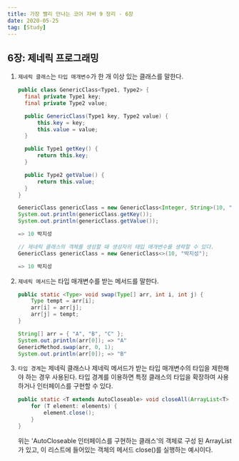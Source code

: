 ```yaml
---
title: 가장 빨리 만나는 코어 자바 9 정리 - 6장
date: 2020-05-25
tag: [Study]
---
```


## 6장: 제네릭 프로그래밍

1. `제네릭 클래스`는 `타입 매개변수`가 한 개 이상 있는 클래스를 말한다.

    ```java
    public class GenericClass<Type1, Type2> {
      final private Type1 key;
      final private Type2 value;

      public GenericClass(Type1 key, Type2 value) {
          this.key = key;
          this.value = value;
      }

      public Type1 getKey() {
          return this.key;
      }

      public Type2 getValue() {
          return this.value;
      }
    }

    GenericClass genericClass = new GenericClass<Integer, String>(10, "박지성");
    System.out.println(genericClass.getKey());
    System.out.println(genericClass.getValue());

    => 10 박지성

    // 제네릭 클래스의 객체를 생성할 때 생성자의 태입 매개변수를 생략할 수 있다.
    GenericClass genericClass = new GenericClass<>(10, "박지성");

    => 10 박지성
    ```

2. `제네릭 메서드`는 타입 매개변수를 받는 메서드를 말한다.

    ```java
    public static <Type> void swap(Type[] arr, int i, int j) {
        Type tempt = arr[i];
        arr[i] = arr[j];
        arr[j] = tempt;
    }

    String[] arr = { "A", "B", "C" };
    System.out.println(arr[0]); => "A"
    GenericMethod.swap(arr, 0, 1);
    System.out.println(arr[0]); => "B"
    ```

3. `타입 경계`는 제네릭 클래스나 제네릭 메서드가 받는 타입 매개변수의 타입을 제한해야 하는 경우 사용된다. 타입 경계를 이용하면 특정 클래스의 타입을 확장하여 사용하거나 인터페이스를 구현할 수 있다.

    ```java
    public static <T extends AutoCloseable> void closeAll(ArrayList<T> elements) throw Exception {
        for (T element: elements) {
            element.close();
        }
    }
    ```

    위는 'AutoCloseable 인터페이스를 구현하는 클래스'의 객체로 구성 된 ArrayList가 있고, 이 리스트에 들어있는 객체의 메서드 close()를 실행하는 예시이다.

